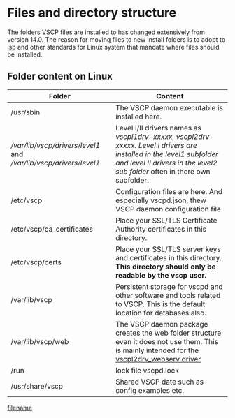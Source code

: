 # Files and directory structure

The folders VSCP files are installed to has changed extensively from version 14.0. The reason for moving files to new install folders is to adopt to [lsb](https://refspecs.linuxfoundation.org/lsb.shtml) and other standards for Linux system that mandate where files should be installed.

## Folder content on Linux

| Folder      | Content | 
| ------      | ------- | 
| /usr/sbin   | The VSCP daemon executable is installed here. | 
| _/var/lib/vscp/drivers/level1_ and _/var/lib/vscp/drivers/level1_ | Level I/II drivers names as _vscpl1drv-xxxxx, vscpl2drv-xxxxx. Level I drivers are installed in the level1 subfolder and level II drivers in the level2 sub folder_ often in there own subfolder. |
| /etc/vscp | Configuration files are here. And especially vscpd.json, thew VSCP daemon configuration file. |
| /etc/vscp/ca_certificates  | Place your SSL/TLS Certificate Authority certificates in this directory. | 
| /etc/vscp/certs  | Place your SSL/TLS server keys and certificates in this directory. **This directory should only be readable by the vscp user.** |
| /var/lib/vscp | Persistent storage for vscpd and other software and tools related to VSCP. This is the default location for databases also. |
| /var/lib/vscp/web | The VSCP daemon package creates the web folder structure even it does not use them. This is mainly intended for the [vscpl2drv_webserv driver](https://github.com/grodansparadis/vscpl2drv-websrv) |
| /run | lock file vscpd.lock |
| /usr/share/vscp | Shared VSCP date such as config examples etc. | 

    
[filename](./bottom_copyright.md ':include')

